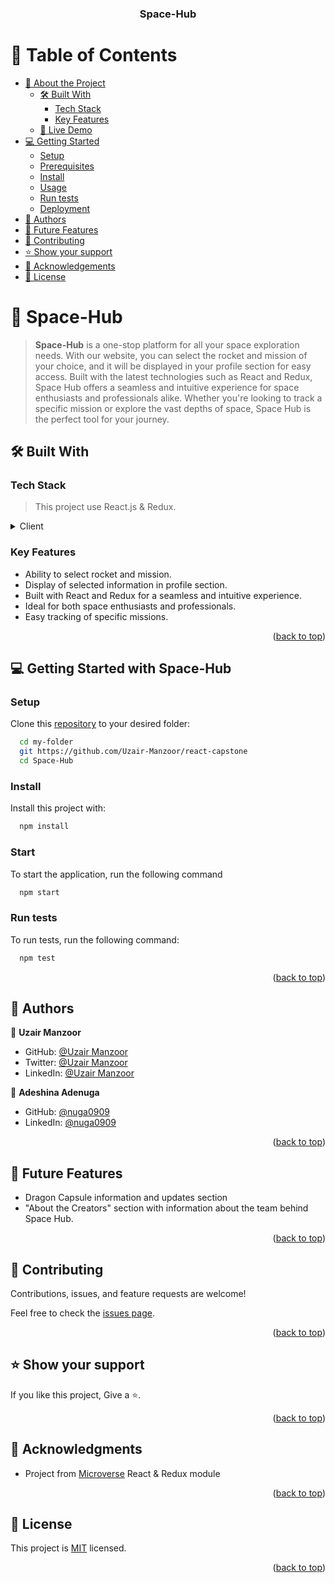 <a name="readme-top"></a>
<div align="center">
  <h3><b>Space-Hub</b></h3>
</div>

# 📗 Table of Contents

- [📖 About the Project](#about-project)
  - [🛠 Built With](#built-with)
    - [Tech Stack](#tech-stack)
    - [Key Features](#key-features)
  - [🚀 Live Demo](#live-demo)
- [💻 Getting Started](#getting-started)
  - [Setup](#setup)
  - [Prerequisites](#prerequisites)
  - [Install](#install)
  - [Usage](#usage)
  - [Run tests](#run-tests)
  - [Deployment](#triangular_flag_on_post-deployment)
- [👥 Authors](#authors)
- [🔭 Future Features](#future-features)
- [🤝 Contributing](#contributing)
- [⭐️ Show your support](#support)
- [🙏 Acknowledgements](#acknowledgements)
- [📝 License](#license)

# 📖 Space-Hub <a name="about-project"></a>

> **Space-Hub** is a one-stop platform for all your space exploration needs. With our website, you can select the rocket and mission of your choice, and it will be displayed in your profile section for easy access. Built with the latest technologies such as React and Redux, Space Hub offers a seamless and intuitive experience for space enthusiasts and professionals alike. Whether you're looking to track a specific mission or explore the vast depths of space, Space Hub is the perfect tool for your journey.

## 🛠 Built With <a name="built-with"></a>

### Tech Stack <a name="tech-stack"></a>

> This project use React.js & Redux.
<details>
  <summary>Client</summary>
  <ul>
    <li><a href="https://reactjs.org/"></a>React</li>
    <li><a href="https://redux.js.org/">Redux</a></li>
    <li><a href="https://developer.mozilla.org/en-US/docs/Web/CSS">CSS</a></li>
    <li><a href="https://www.javascript.com/">JavaScript</a></li>   
  </ul>
</details>

### Key Features <a name="key-features"></a>
- Ability to select rocket and mission.
- Display of selected information in profile section.
- Built with React and Redux for a seamless and intuitive experience.
- Ideal for both space enthusiasts and professionals.
- Easy tracking of specific missions.

<p align="right">(<a href="#readme-top">back to top</a>)</p>

<!-- ## 🚀 Live Demo <a name="live-demo"></a>

- [Live Demo Link](https://glistening-sable-cec9a6.netlify.app/)

<p align="right">(<a href="#readme-top">back to top</a>)</p> -->

## 💻 Getting Started with Space-Hub <a name="getting-started"></a>

### Setup

Clone this [repository](https://github.com/Uzair-Manzoor/react-capstone) to your desired folder:

```sh
  cd my-folder
  git https://github.com/Uzair-Manzoor/react-capstone 
  cd Space-Hub
```

### Install

Install this project with:

```sh
  npm install
```

### Start

To start the application, run the following command

```sh
  npm start
```

### Run tests

To run tests, run the following command:

```sh
  npm test
```

<p align="right">(<a href="#readme-top">back to top</a>)</p>

## 👥 Authors <a name="authors"></a>
👤 **Uzair Manzoor**

- GitHub: [@Uzair Manzoor](https://github.com/Uzair-Manzoor)
- Twitter: [@Uzair Manzoor](https://twitter.com/uzair5555)
- LinkedIn: [@Uzair Manzoor](https://www.linkedin.com/in/uzair-manzoor-b69996115/)

👤 **Adeshina Adenuga**

- GitHub: [@nuga0909](https://github.com/nuga0909)
- LinkedIn: [@nuga0909](https://www.linkedin.com/in/adeshina-adenuga-947909294/)

<p align="right">(<a href="#readme-top">back to top</a>)</p>

## 🔭 Future Features <a name="future-features"></a>

- Dragon Capsule information and updates section
- "About the Creators" section with information about the team behind Space Hub.

<p align="right">(<a href="#readme-top">back to top</a>)</p>

## 🤝 Contributing <a name="contributing"></a>

Contributions, issues, and feature requests are welcome!

Feel free to check the [issues page](https://github.com/Uzair-Manzoor/react-capstone/issues).

<p align="right">(<a href="#readme-top">back to top</a>)</p>

## ⭐️ Show your support <a name="support"></a>

If you like this project, Give a ⭐️.

<p align="right">(<a href="#readme-top">back to top</a>)</p>

## 🙏 Acknowledgments <a name="acknowledgements"></a>

- Project from [Microverse](https://www.microverse.org/?grsf=i6yi2m) React & Redux module

<p align="right">(<a href="#readme-top">back to top</a>)</p>

## 📝 License <a name="license"></a>

This project is [MIT](./LICENSE) licensed.

<p align="right">(<a href="#readme-top">back to top</a>)</p>